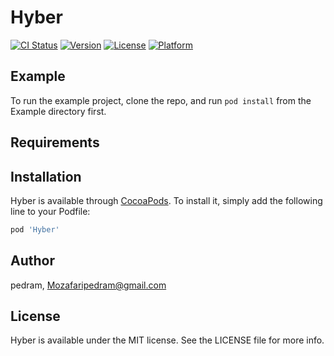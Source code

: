 # Hyber

[![CI Status](https://img.shields.io/travis/pedram/Hyber.svg?style=flat)](https://travis-ci.org/pedram/Hyber)
[![Version](https://img.shields.io/cocoapods/v/Hyber.svg?style=flat)](https://cocoapods.org/pods/Hyber)
[![License](https://img.shields.io/cocoapods/l/Hyber.svg?style=flat)](https://cocoapods.org/pods/Hyber)
[![Platform](https://img.shields.io/cocoapods/p/Hyber.svg?style=flat)](https://cocoapods.org/pods/Hyber)

## Example

To run the example project, clone the repo, and run `pod install` from the Example directory first.

## Requirements

## Installation

Hyber is available through [CocoaPods](https://cocoapods.org). To install
it, simply add the following line to your Podfile:

```ruby
pod 'Hyber'
```

## Author

pedram, Mozafaripedram@gmail.com

## License

Hyber is available under the MIT license. See the LICENSE file for more info.
